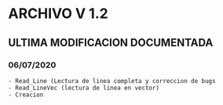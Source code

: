 # ARCHIVO V 1.2


## ULTIMA MODIFICACION DOCUMENTADA

###  06/07/2020

	- Read_Line (Lectura de linea completa y correccion de bugs
	- Read_LineVec (lectura de linea en vector)
	- Creacion
